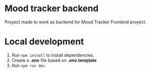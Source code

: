 # Mood tracker backend

Proyect made to work as backend for Mood Tracker Frontend proyect.


# Local development

 1.  Run `npm install` to install dependencies.
 2. Create a **.env** file based on **.env.template**
 3. Run `npm run dev`